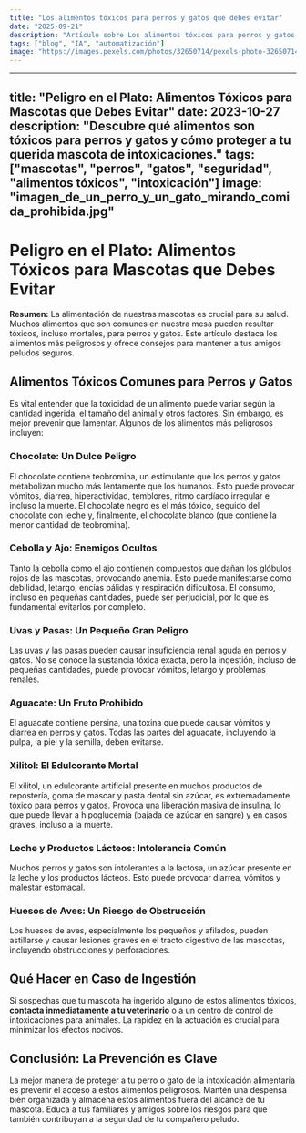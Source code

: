 ```yaml
---
title: "Los alimentos tóxicos para perros y gatos que debes evitar"
date: "2025-09-21"
description: "Artículo sobre Los alimentos tóxicos para perros y gatos que debes evitar"
tags: ["blog", "IA", "automatización"]
image: "https://images.pexels.com/photos/32650714/pexels-photo-32650714.jpeg?auto=compress&cs=tinysrgb&h=350"
---
```


---
title: "Peligro en el Plato: Alimentos Tóxicos para Mascotas que Debes Evitar"
date: 2023-10-27
description: "Descubre qué alimentos son tóxicos para perros y gatos y cómo proteger a tu querida mascota de intoxicaciones."
tags: ["mascotas", "perros", "gatos", "seguridad", "alimentos tóxicos", "intoxicación"]
image: "imagen_de_un_perro_y_un_gato_mirando_comida_prohibida.jpg"  
---

# Peligro en el Plato: Alimentos Tóxicos para Mascotas que Debes Evitar

**Resumen:**  La alimentación de nuestras mascotas es crucial para su salud.  Muchos alimentos que son comunes en nuestra mesa pueden resultar tóxicos, incluso mortales, para perros y gatos. Este artículo destaca los alimentos más peligrosos y ofrece consejos para mantener a tus amigos peludos seguros.


## Alimentos Tóxicos Comunes para Perros y Gatos

Es vital entender que la toxicidad de un alimento puede variar según la cantidad ingerida, el tamaño del animal y otros factores.  Sin embargo, es mejor prevenir que lamentar.  Algunos de los alimentos más peligrosos incluyen:

### Chocolate: Un Dulce Peligro

El chocolate contiene teobromina, un estimulante que los perros y gatos metabolizan mucho más lentamente que los humanos.  Esto puede provocar vómitos, diarrea, hiperactividad, temblores, ritmo cardíaco irregular e incluso la muerte.  El chocolate negro es el más tóxico, seguido del chocolate con leche y, finalmente, el chocolate blanco (que contiene la menor cantidad de teobromina).

### Cebolla y Ajo: Enemigos Ocultos

Tanto la cebolla como el ajo contienen compuestos que dañan los glóbulos rojos de las mascotas, provocando anemia.  Esto puede manifestarse como debilidad, letargo, encías pálidas y respiración dificultosa.  El consumo, incluso en pequeñas cantidades, puede ser perjudicial, por lo que es fundamental evitarlos por completo.

### Uvas y Pasas: Un Pequeño Gran Peligro

Las uvas y las pasas pueden causar insuficiencia renal aguda en perros y gatos.  No se conoce la sustancia tóxica exacta, pero la ingestión, incluso de pequeñas cantidades, puede provocar vómitos, letargo y problemas renales.

### Aguacate: Un Fruto Prohibido

El aguacate contiene persina, una toxina que puede causar vómitos y diarrea en perros y gatos.  Todas las partes del aguacate, incluyendo la pulpa, la piel y la semilla, deben evitarse.

### Xilitol: El Edulcorante Mortal

El xilitol, un edulcorante artificial presente en muchos productos de repostería, goma de mascar y pasta dental sin azúcar, es extremadamente tóxico para perros y gatos.  Provoca una liberación masiva de insulina, lo que puede llevar a hipoglucemia (bajada de azúcar en sangre) y en casos graves, incluso a la muerte.

### Leche y Productos Lácteos: Intolerancia Común

Muchos perros y gatos son intolerantes a la lactosa, un azúcar presente en la leche y los productos lácteos.  Esto puede provocar diarrea, vómitos y malestar estomacal.

### Huesos de Aves: Un Riesgo de Obstrucción

Los huesos de aves, especialmente los pequeños y afilados, pueden astillarse y causar lesiones graves en el tracto digestivo de las mascotas, incluyendo obstrucciones y perforaciones.


## Qué Hacer en Caso de Ingestión

Si sospechas que tu mascota ha ingerido alguno de estos alimentos tóxicos, **contacta inmediatamente a tu veterinario** o a un centro de control de intoxicaciones para animales.  La rapidez en la actuación es crucial para minimizar los efectos nocivos.


##  Conclusión: La Prevención es Clave

La mejor manera de proteger a tu perro o gato de la intoxicación alimentaria es prevenir el acceso a estos alimentos peligrosos.  Mantén una despensa bien organizada y almacena estos alimentos fuera del alcance de tu mascota.  Educa a tus familiares y amigos sobre los riesgos para que también contribuyan a la seguridad de tu compañero peludo.
